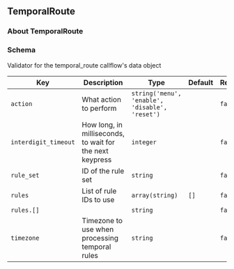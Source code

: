 ## TemporalRoute

### About TemporalRoute

### Schema

Validator for the temporal_route callflow's data object

Key | Description | Type | Default | Required
--- | ----------- | ---- | ------- | --------
`action` | What action to perform | `string('menu', 'enable', 'disable', 'reset')` |   | `false`
`interdigit_timeout` | How long, in milliseconds, to wait for the next keypress | `integer` |   | `false`
`rule_set` | ID of the rule set | `string` |   | `false`
`rules` | List of rule IDs to use | `array(string)` | `[]` | `false`
`rules.[]` |   | `string` |   | `false`
`timezone` | Timezone to use when processing temporal rules | `string` |   | `false`
